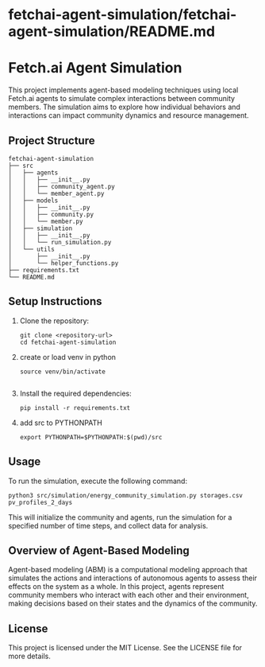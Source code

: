 # fetchai-agent-simulation/fetchai-agent-simulation/README.md

# Fetch.ai Agent Simulation

This project implements agent-based modeling techniques using local Fetch.ai agents to simulate complex interactions between community members. The simulation aims to explore how individual behaviors and interactions can impact community dynamics and resource management.

## Project Structure

```
fetchai-agent-simulation
├── src
│   ├── agents
│   │   ├── __init__.py
│   │   ├── community_agent.py
│   │   └── member_agent.py
│   ├── models
│   │   ├── __init__.py
│   │   ├── community.py
│   │   └── member.py
│   ├── simulation
│   │   ├── __init__.py
│   │   └── run_simulation.py
│   └── utils
│       ├── __init__.py
│       └── helper_functions.py
├── requirements.txt
└── README.md
```

## Setup Instructions

1. Clone the repository:
   ```
   git clone <repository-url>
   cd fetchai-agent-simulation
   ```

2. create or load venv in python
   ```
   source venv/bin/activate


3. Install the required dependencies:
   ```
   pip install -r requirements.txt
   ```

4. add src to PYTHONPATH
   ```
   export PYTHONPATH=$PYTHONPATH:$(pwd)/src
   ```

## Usage

To run the simulation, execute the following command:
```
python3 src/simulation/energy_community_simulation.py storages.csv pv_profiles_2_days
```

This will initialize the community and agents, run the simulation for a specified number of time steps, and collect data for analysis.

## Overview of Agent-Based Modeling

Agent-based modeling (ABM) is a computational modeling approach that simulates the actions and interactions of autonomous agents to assess their effects on the system as a whole. In this project, agents represent community members who interact with each other and their environment, making decisions based on their states and the dynamics of the community.

## License

This project is licensed under the MIT License. See the LICENSE file for more details.
